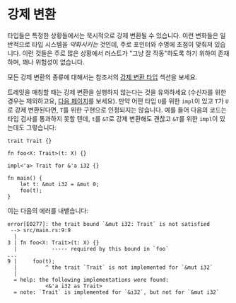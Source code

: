 # 강제 변환

타입들은 특정한 상황들에서는 묵시적으로 강제 변환될 수 있습니다. 이런 변화들은 일반적으로 타입 시스템을 *약화시키는* 것인데, 주로 포인터와 수명에 초점이 맞춰져 있습니다. 이런 것들은 주로 많은 상황에서 러스트가 "그냥 잘 작동"하도록 하기 위하여 존재하며, 꽤나 위험성이 없습니다.

모든 강제 변환의 종류에 대해서는 참조서의 [강제 변환 타입][coercion-types] 섹션을 보세요.

트레잇을 매칭할 때는 강제 변환을 실행하지 않는다는 것을 유의하세요 (수신자를 위한 경우는 제외하고요, [다음 페이지][dot-operator]를 보세요). 만약 어떤 타입 `U`를 위한 `impl`이 있고 `T`가 `U`로 강제 변환된다면, `T`를 위한 구현으로 인정되지는 않습니다. 
예를 들어 다음의 코드는 타입 검사를 통과하지 못할 텐데, `t`를 `&T`로 강제 변환해도 괜찮고 `&T`를 위한 `impl`이 있는데도 그렇습니다:

```rust,compile_fail
trait Trait {}

fn foo<X: Trait>(t: X) {}

impl<'a> Trait for &'a i32 {}

fn main() {
    let t: &mut i32 = &mut 0;
    foo(t);
}
```

이는 다음의 에러를 내뱉습니다:

```text
error[E0277]: the trait bound `&mut i32: Trait` is not satisfied
 --> src/main.rs:9:9
  |
3 | fn foo<X: Trait>(t: X) {}
  |           ----- required by this bound in `foo`
...
9 |     foo(t);
  |         ^ the trait `Trait` is not implemented for `&mut i32`
  |
  = help: the following implementations were found:
            <&'a i32 as Trait>
  = note: `Trait` is implemented for `&i32`, but not for `&mut i32`
```

[coercion-types]: https://doc.rust-lang.org/reference/type-coercions.html#coercion-types
[dot-operator]: ./dot-operator.html
